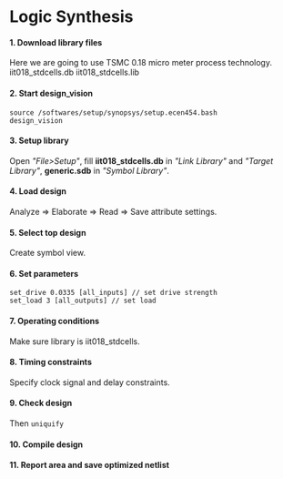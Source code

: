 # Logic Synthesis
#### 1. Download library files

Here we are going to use TSMC 0.18 micro meter process technology.
iit018_stdcells.db
iit018_stdcells.lib

#### 2. Start design_vision
```
source /softwares/setup/synopsys/setup.ecen454.bash
design_vision
```
#### 3. Setup library

Open *"File>Setup"*, fill **iit018_stdcells.db** in *"Link Library"* and *"Target Library"*, **generic.sdb** in *"Symbol Library"*.

#### 4. Load design

Analyze => Elaborate => Read => Save attribute settings. 
  
#### 5. Select top design

Create symbol view.

#### 6. Set parameters

```
set_drive 0.0335 [all_inputs] // set drive strength 
set_load 3 [all_outputs] // set load
```
#### 7. Operating conditions

Make sure library is iit018_stdcells.

#### 8. Timing constraints

Specify clock signal and delay constraints.

#### 9. Check design 

Then ```uniquify```

#### 10. Compile design

#### 11. Report area and save optimized netlist
